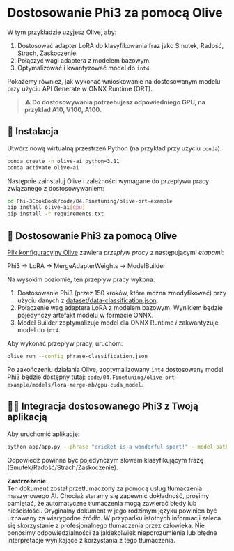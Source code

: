# Dostosowanie Phi3 za pomocą Olive

W tym przykładzie użyjesz Olive, aby:

1. Dostosować adapter LoRA do klasyfikowania fraz jako Smutek, Radość, Strach, Zaskoczenie.
1. Połączyć wagi adaptera z modelem bazowym.
1. Optymalizować i kwantyzować model do `int4`.

Pokażemy również, jak wykonać wnioskowanie na dostosowanym modelu przy użyciu API Generate w ONNX Runtime (ORT).

> **⚠️ Do dostosowywania potrzebujesz odpowiedniego GPU, na przykład A10, V100, A100.**

## 💾 Instalacja

Utwórz nową wirtualną przestrzeń Python (na przykład przy użyciu `conda`):

```bash
conda create -n olive-ai python=3.11
conda activate olive-ai
```

Następnie zainstaluj Olive i zależności wymagane do przepływu pracy związanego z dostosowywaniem:

```bash
cd Phi-3CookBook/code/04.Finetuning/olive-ort-example
pip install olive-ai[gpu]
pip install -r requirements.txt
```

## 🧪 Dostosowanie Phi3 za pomocą Olive
[Plik konfiguracyjny Olive](../../../../../code/04.Finetuning/olive-ort-example/phrase-classification.json) zawiera *przepływ pracy* z następującymi *etapami*:

Phi3 -> LoRA -> MergeAdapterWeights -> ModelBuilder

Na wysokim poziomie, ten przepływ pracy wykona:

1. Dostosowanie Phi3 (przez 150 kroków, które można zmodyfikować) przy użyciu danych z [dataset/data-classification.json](../../../../../code/04.Finetuning/olive-ort-example/dataset/dataset-classification.json).
1. Połączenie wag adaptera LoRA z modelem bazowym. Wynikiem będzie pojedynczy artefakt modelu w formacie ONNX.
1. Model Builder zoptymalizuje model dla ONNX Runtime *i* zakwantyzuje model do `int4`.

Aby wykonać przepływ pracy, uruchom:

```bash
olive run --config phrase-classification.json
```

Po zakończeniu działania Olive, zoptymalizowany `int4` dostosowany model Phi3 będzie dostępny tutaj: `code/04.Finetuning/olive-ort-example/models/lora-merge-mb/gpu-cuda_model`.

## 🧑‍💻 Integracja dostosowanego Phi3 z Twoją aplikacją 

Aby uruchomić aplikację:

```bash
python app/app.py --phrase "cricket is a wonderful sport!" --model-path models/lora-merge-mb/gpu-cuda_model
```

Odpowiedź powinna być pojedynczym słowem klasyfikującym frazę (Smutek/Radość/Strach/Zaskoczenie).

**Zastrzeżenie**:  
Ten dokument został przetłumaczony za pomocą usług tłumaczenia maszynowego AI. Chociaż staramy się zapewnić dokładność, prosimy pamiętać, że automatyczne tłumaczenia mogą zawierać błędy lub nieścisłości. Oryginalny dokument w jego rodzimym języku powinien być uznawany za wiarygodne źródło. W przypadku istotnych informacji zaleca się skorzystanie z profesjonalnego tłumaczenia przez człowieka. Nie ponosimy odpowiedzialności za jakiekolwiek nieporozumienia lub błędne interpretacje wynikające z korzystania z tego tłumaczenia.